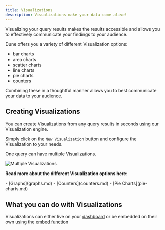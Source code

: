 ```yaml
---
title: Visualizations
description: Visualizations make your data come alive!
---
```


Visualizing your query results makes the results accessible and allows you to effectively communicate your findings to your audience.

Dune offers you a variety of different Visualization options:

* bar charts
* area charts
* scatter charts
* line charts
* pie charts
* counters

Combining these in a thoughtful manner allows you to best communicate your data to your audience.

## Creating Visualizations

You can create Visualizations from any query results in seconds using our Visualization engine.

Simply click on the `New Visualization` button and configure the Visualization to your needs.

One query can have multiple Visualizations.

![Multiple Visualizations](images/multiple-visualizations.gif)

**Read more about the different Visualization options here:**

<div class="cards grid" markdown>
- [Graphs](graphs.md)
- [Counters](counters.md)
- [Pie Charts](pie-charts.md)
</div>

## What you can do with Visualizations

Visualizations can either live on your [dashboard](../features/dashboards.md) or be embedded on their own using the [embed function](../features/sharing/embeds/index.md)

